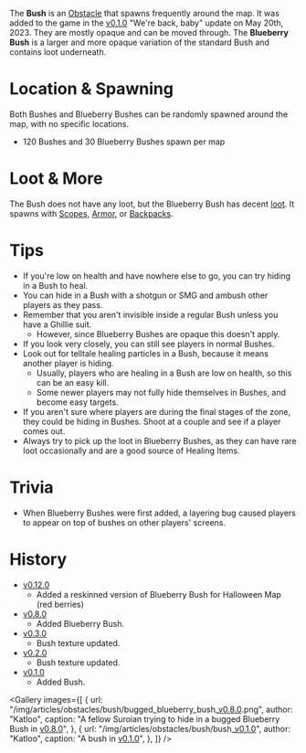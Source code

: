 The **Bush** is an [Obstacle](/obstacles) that spawns frequently around the map. It was added to the game in the [v0.1.0](https://github.com/HasangerGames/suroi/releases/tag/v0.1.0) "We're back, baby" update on May 20th, 2023. They are mostly opaque and can be moved through. The **Blueberry Bush** is a larger and more opaque variation of the standard Bush and contains loot underneath.

# Location & Spawning

Both Bushes and Blueberry Bushes can be randomly spawned around the map, with no specific locations.

- 120 Bushes and 30 Blueberry Bushes spawn per map

# Loot & More

The Bush does not have any loot, but the Blueberry Bush has decent [loot](/loot#blueberry_bush). It spawns with [Scopes](/loot#scopes), [Armor](equipment/armor), or [Backpacks](equipment/backpacks).

# Tips

- If you're low on health and have nowhere else to go, you can try hiding in a Bush to heal.
- You can hide in a Bush with a shotgun or SMG and ambush other players as they pass.
- Remember that you aren't invisible inside a regular Bush unless you have a Ghillie suit.
  - However, since Blueberry Bushes are opaque this doesn't apply.
- If you look very closely, you can still see players in normal Bushes.
- Look out for telltale healing particles in a Bush, because it means another player is hiding.
  - Usually, players who are healing in a Bush are low on health, so this can be an easy kill.
  - Some newer players may not fully hide themselves in Bushes, and become easy targets.
- If you aren't sure where players are during the final stages of the zone, they could be hiding in Bushes. Shoot at a couple and see if a player comes out.
- Always try to pick up the loot in Blueberry Bushes, as they can have rare loot occasionally and are a good source of Healing Items.

# Trivia

- When Blueberry Bushes were first added, a layering bug caused players to appear on top of bushes on other players' screens.

# History

- [v0.12.0](https://github.com/HasangerGames/suroi/releases/tag/v0.12.0)
  - Added a reskinned version of Blueberry Bush for Halloween Map (red berries)
- [v0.8.0](https://github.com/HasangerGames/suroi/releases/tag/v0.8.0)
  - Added Blueberry Bush.
- [v0.3.0](https://github.com/HasangerGames/suroi/releases/tag/v0.3.0)
  - Bush texture updated.
- [v0.2.0](https://github.com/HasangerGames/suroi/releases/tag/v0.2.0)
  - Bush texture updated.
- [v0.1.0](https://github.com/HasangerGames/suroi/releases/tag/v0.1.0)
  - Added Bush.

<Gallery
  images={[
    {
      url: "/img/articles/obstacles/bush/bugged_blueberry_bush_[v0.8.0](https://github.com/HasangerGames/suroi/releases/tag/v0.8.0).png",
      author: "Katloo",
      caption:
        "A fellow Suroian trying to hide in a bugged Blueberry Bush in [v0.8.0](https://github.com/HasangerGames/suroi/releases/tag/v0.8.0)",
    },
    {
      url: "/img/articles/obstacles/bush/bush_[v0.1.0](https://github.com/HasangerGames/suroi/releases/tag/v0.1.0)",
      author: "Katloo",
      caption: "A bush in [v0.1.0](https://github.com/HasangerGames/suroi/releases/tag/v0.1.0)",
    },
  ]}
/>
